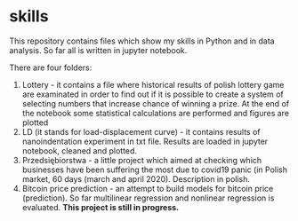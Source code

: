 # skills
This repository contains files which show my skills in Python and in data analysis. So far all is written in jupyter notebook.

There are four folders:
1. Lottery - it contains a file where historical results of polish lottery game are examinated in order to find out if it is possible to create a system of selecting numbers that increase chance of winning a prize. At the end of the notebook some statistical calculations are performed and figures are plotted
2. LD (it stands for load-displacement curve) - it contains results of nanoindentation experiment in txt file. Results are loaded in jupyter notebook, cleaned and plotted.
3. Przedsiębiorstwa - a little project which aimed at checking which businesses have been suffering the most due to covid19 panic (in Polish market, 60 days (march and april 2020). Description in polish.
4. Bitcoin price prediction - an attempt to build models for bitcoin price (prediction). So far multilinear regression and nonlinear regression is evaluated. __This project is still in progress.__ 
